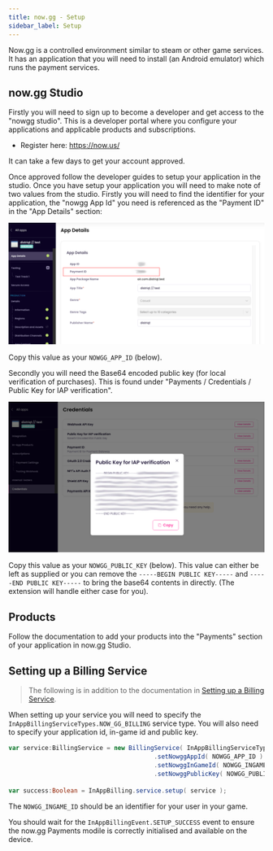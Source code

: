 ```yaml
---
title: now.gg - Setup
sidebar_label: Setup
---
```



Now.gg is a controlled environment similar to steam or other game services. It has an application that you will need to install (an Android emulator) which runs the payment services. 


## now.gg Studio

Firstly you will need to sign up to become a developer and get access to the "nowgg studio". This is a developer portal where you configure your applications and applicable products and subscriptions.

- Register here: https://now.us/

It can take a few days to get your account approved. 

Once approved follow the developer guides to setup your application in the studio. Once you have setup your application you will need to make note of two values from the studio. Firstly you will need to find the identifier for your application, the "nowgg App Id" you need is referenced as the "Payment ID" in the "App Details" section:

![](images/nowgg-app-id.png)

Copy this value as your `NOWGG_APP_ID` (below).

Secondly you will need the Base64 encoded public key (for local verification of purchases). This is found under "Payments / Credentials / Public Key for IAP verification". 

![](images/nowgg-public-key.png)

Copy this value as your `NOWGG_PUBLIC_KEY` (below). This value can either be left as supplied or you can remove the `-----BEGIN PUBLIC KEY-----` and `-----END PUBLIC KEY-----` to bring the base64 contents in directly. (The extension will handle either case for you).


## Products

Follow the documentation to add your products into the "Payments" section of your application in now.gg Studio.


## Setting up a Billing Service

> The following is in addition to the documentation in [Setting up a Billing Service](../billing-service.md).

When setting up your service you will need to specify the `InAppBillingServiceTypes.NOW_GG_BILLING` service type. 
You will also need to specify your application id, in-game id and public key. 

```actionscript
var service:BillingService = new BillingService( InAppBillingServiceTypes.NOW_GG_BILLING )
										.setNowggAppId( NOWGG_APP_ID )
										.setNowggInGameId( NOWGG_INGAME_ID )
										.setNowggPublicKey( NOWGG_PUBLIC_KEY );

var success:Boolean = InAppBilling.service.setup( service );
```

The `NOWGG_INGAME_ID` should be an identifier for your user in your game. 


You should wait for the `InAppBillingEvent.SETUP_SUCCESS` event to ensure the now.gg Payments modile is correctly initialised and available on the device.


